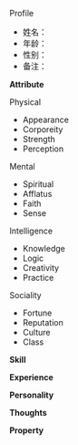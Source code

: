 
Profile
- 姓名：
- 年龄：
- 性别：
- 备注：


**Attribute**

Physical
- Appearance
- Corporeity
- Strength
- Perception

Mental
- Spiritual
- Afflatus
- Faith
- Sense

Intelligence
- Knowledge
- Logic
- Creativity
- Practice

Sociality
- Fortune
- Reputation
- Culture
- Class



**Skill**

**Experience**

**Personality**

**Thoughts**

**Property**

